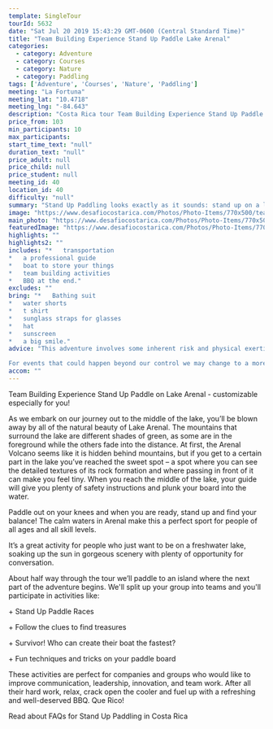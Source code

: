 ```yaml
---
template: SingleTour
tourId: 5632
date: "Sat Jul 20 2019 15:43:29 GMT-0600 (Central Standard Time)"
title: "Team Building Experience Stand Up Paddle Lake Arenal"
categories: 
  - category: Adventure
  - category: Courses
  - category: Nature
  - category: Paddling
tags: ['Adventure', 'Courses', 'Nature', 'Paddling']
meeting: "La Fortuna"
meeting_lat: "10.4718"
meeting_lng: "-84.643"
description: "Costa Rica tour Team Building Experience Stand Up Paddle Lake Arenal, id 5632"
price_from: 103
min_participants: 10
max_participants: 
start_time_text: "null"
duration_text: "null"
price_adult: null
price_child: null
price_student: null
meeting_id: 40
location_id: 40
difficulty: "null"
summary: "Stand Up Paddling looks exactly as it sounds: stand up on a large, wide, super buoyant board (similar to a surfboard) & use a long paddle to move yourself along. You'll feel like you're walking on water! If you're a first-timer, no worries - this activity is perfect for all adventure enthusiasts! This unique activity will get your group working together with the fun activities and challenges they will be provided with."
image: "https://www.desafiocostarica.com/Photos/Photo-Items/770x500/team-building-experience-stand-up-paddle-on-lake-arenal--1410551296.jpg"
main_photo: "https://www.desafiocostarica.com/Photos/Photo-Items/770x500/team-building-experience-stand-up-paddle-on-lake-arenal--1410551296.jpg"
featuredImage: "https://www.desafiocostarica.com/Photos/Photo-Items/770x500/team-building-experience-stand-up-paddle-on-lake-arenal--1410551296.jpg"
highlights: ""
highlights2: ""
includes: "*   transportation
*   a professional guide
*   boat to store your things
*   team building activities
*   BBQ at the end."
excludes: ""
bring: "*   Bathing suit
*   water shorts
*   t shirt
*   sunglass straps for glasses
*   hat
*   sunscreen
*   a big smile."
advice: "This adventure involves some inherent risk and physical exertion, so you must be in good physical condition without any recent surgery, heart condition, pregnancy, disability or injury. You should know how to swim and feel comfortable in water. We cannot guarantee you will not fall off of board while SUP. Desafio Adventure Company reserves the right to cancel any trip due to unsafe conditions and will only run a tour according to established company policies.

For events that could happen beyond our control we may change to a more-suitable tour with an equal or similar adventure-appeal or offer other tour options so you don't miss out on a fun day in Costa Rica. We reserve the right to cancel a trip due to unfavorable conditions & will only run a tour according to our policies. Full refund is given if (on rare occasion) no tour is run."
accom: ""
---
```

Team Building Experience Stand Up Paddle on Lake Arenal - customizable especially for you!

As we embark on our journey out to the middle of the lake, you’ll be blown away by all of the natural beauty of Lake Arenal. The mountains that surround the lake are different shades of green, as some are in the foreground while the others fade into the distance. At first, the Arenal Volcano seems like it is hidden behind mountains, but if you get to a certain part in the lake you’ve reached the sweet spot – a spot where you can see the detailed textures of its rock formation and where passing in front of it can make you feel tiny. When you reach the middle of the lake, your guide will give you plenty of safety instructions and plunk your board into the water.

Paddle out on your knees and when you are ready, stand up and find your balance! The calm waters in Arenal make this a perfect sport for people of all ages and all skill levels.

It’s a great activity for people who just want to be on a freshwater lake, soaking up the sun in gorgeous scenery with plenty of opportunity for conversation.

About half way through the tour we’ll paddle to an island where the next part of the adventure begins. We'll split up your group into teams and you'll participate in activities like:

\+ Stand Up Paddle Races

\+ Follow the clues to find treasures

\+ Survivor! Who can create their boat the fastest?

\+ Fun techniques and tricks on your paddle board

These activities are perfect for companies and groups who would like to improve communication, leadership, innovation, and team work. After all their hard work, relax, crack open the cooler and fuel up with a refreshing and well-deserved BBQ. Que Rico!

Read about FAQs for Stand Up Paddling in Costa Rica